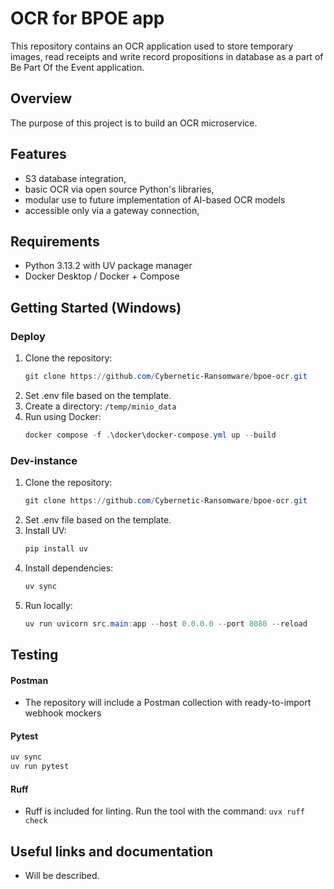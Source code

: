 # OCR for BPOE app
This repository contains an OCR application used to store temporary images, read receipts and write record propositions in database as a part of Be Part Of the Event application.

## Overview
The purpose of this project is to build an OCR microservice.

## Features
- S3 database integration,
- basic OCR via open source Python's libraries,
- modular use to future implementation of AI-based OCR models
- accessible only via a gateway connection,

## Requirements
- Python 3.13.2 with UV package manager
- Docker Desktop / Docker + Compose

## Getting Started (Windows)
### Deploy 
1. Clone the repository:
      ```powershell
      git clone https://github.com/Cybernetic-Ransomware/bpoe-ocr.git
      ```
2. Set .env file based on the template.
3. Create a directory: `/temp/minio_data`
4. Run using Docker:
      ```powershell
      docker compose -f .\docker\docker-compose.yml up --build
      ```
### Dev-instance   
1. Clone the repository:
      ```powershell
      git clone https://github.com/Cybernetic-Ransomware/bpoe-ocr.git
      ```
2. Set .env file based on the template.
3. Install UV:
      ```powershell
      pip install uv
      ```
4. Install dependencies:
      ```powershell
      uv sync
      ```
5. Run locally:
      ```powershell
      uv run uvicorn src.main:app --host 0.0.0.0 --port 8080 --reload
      ```

## Testing
#### Postman
- The repository will include a Postman collection with ready-to-import webhook mockers

#### Pytest
```powershell
uv sync
uv run pytest
```

#### Ruff
- Ruff is included for linting. Run the tool with the command: `uvx ruff check`


## Useful links and documentation
- Will be described.
